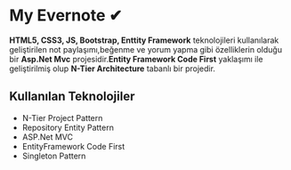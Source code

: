 # My Evernote ✔

**HTML5, CSS3, JS, Bootstrap, Enttity Framework** teknolojileri kullanılarak geliştirilen not paylaşımı,beğenme ve yorum yapma gibi özelliklerin olduğu bir **Asp.Net Mvc** projesidir.**Entity Framework Code First** yaklaşımı ile geliştirilmiş olup **N-Tier Architecture** tabanlı bir projedir.

## Kullanılan Teknolojiler

- N-Tier Project Pattern
- Repository Entity Pattern
- ASP.Net MVC
- EntityFramework Code First
- Singleton Pattern

